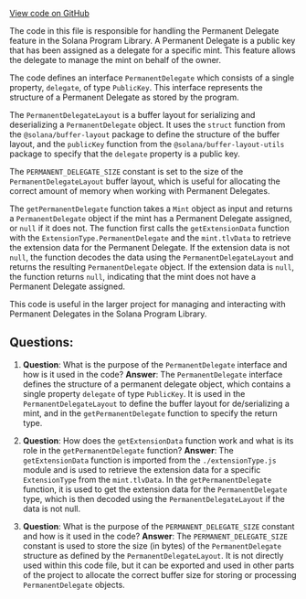 [View code on GitHub](https://github.com/solana-labs/solana-program-library/token/js/src/extensions/permanentDelegate.ts)

The code in this file is responsible for handling the Permanent Delegate feature in the Solana Program Library. A Permanent Delegate is a public key that has been assigned as a delegate for a specific mint. This feature allows the delegate to manage the mint on behalf of the owner.

The code defines an interface `PermanentDelegate` which consists of a single property, `delegate`, of type `PublicKey`. This interface represents the structure of a Permanent Delegate as stored by the program.

The `PermanentDelegateLayout` is a buffer layout for serializing and deserializing a `PermanentDelegate` object. It uses the `struct` function from the `@solana/buffer-layout` package to define the structure of the buffer layout, and the `publicKey` function from the `@solana/buffer-layout-utils` package to specify that the `delegate` property is a public key.

The `PERMANENT_DELEGATE_SIZE` constant is set to the size of the `PermanentDelegateLayout` buffer layout, which is useful for allocating the correct amount of memory when working with Permanent Delegates.

The `getPermanentDelegate` function takes a `Mint` object as input and returns a `PermanentDelegate` object if the mint has a Permanent Delegate assigned, or `null` if it does not. The function first calls the `getExtensionData` function with the `ExtensionType.PermanentDelegate` and the `mint.tlvData` to retrieve the extension data for the Permanent Delegate. If the extension data is not `null`, the function decodes the data using the `PermanentDelegateLayout` and returns the resulting `PermanentDelegate` object. If the extension data is `null`, the function returns `null`, indicating that the mint does not have a Permanent Delegate assigned.

This code is useful in the larger project for managing and interacting with Permanent Delegates in the Solana Program Library.
## Questions: 
 1. **Question**: What is the purpose of the `PermanentDelegate` interface and how is it used in the code?
   **Answer**: The `PermanentDelegate` interface defines the structure of a permanent delegate object, which contains a single property `delegate` of type `PublicKey`. It is used in the `PermanentDelegateLayout` to define the buffer layout for de/serializing a mint, and in the `getPermanentDelegate` function to specify the return type.

2. **Question**: How does the `getExtensionData` function work and what is its role in the `getPermanentDelegate` function?
   **Answer**: The `getExtensionData` function is imported from the `./extensionType.js` module and is used to retrieve the extension data for a specific `ExtensionType` from the `mint.tlvData`. In the `getPermanentDelegate` function, it is used to get the extension data for the `PermanentDelegate` type, which is then decoded using the `PermanentDelegateLayout` if the data is not null.

3. **Question**: What is the purpose of the `PERMANENT_DELEGATE_SIZE` constant and how is it used in the code?
   **Answer**: The `PERMANENT_DELEGATE_SIZE` constant is used to store the size (in bytes) of the `PermanentDelegate` structure as defined by the `PermanentDelegateLayout`. It is not directly used within this code file, but it can be exported and used in other parts of the project to allocate the correct buffer size for storing or processing `PermanentDelegate` objects.